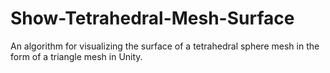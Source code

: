 # Show-Tetrahedral-Mesh-Surface
An algorithm for visualizing the surface of a tetrahedral sphere mesh in the form of a triangle mesh in Unity.
